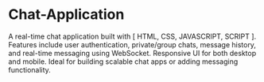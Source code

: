 # Chat-Application
A real-time chat application built with [ HTML, CSS, JAVASCRIPT, SCRIPT ]. Features include user authentication, private/group chats, message history, and real-time messaging using WebSocket. Responsive UI for both desktop and mobile. Ideal for building scalable chat apps or adding messaging functionality.
